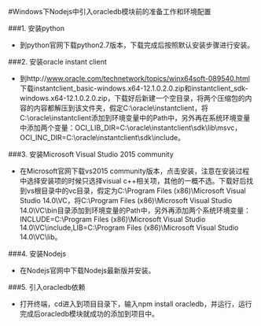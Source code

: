 #Windows下Nodejs中引入oracledb模块前的准备工作和环境配置

###1. 安装python

   + 到python官网下载python2.7版本，下载完成后按照默认安装步骤进行安装。

###2. 安装oracle instant client

   + 到http://www.oracle.com/technetwork/topics/winx64soft-089540.html 下载instantclient_basic-windows.x64-12.1.0.2.0.zip和instantclient_sdk-windows.x64-12.1.0.2.0.zip，下载好后新建一个空目录，将两个压缩包的内容的内容都解压到该文件夹，假定C:\oracle\instantclient，将C:\oracle\instantclient添加到环境变量中的Path中，另外再在系统环境变量中添加两个变量：OCI_LIB_DIR=C:\oracle\instantclient\sdk\lib\msvc，OCI_INC_DIR=C:\oracle\instantclient\sdk\include。

###3. 安装Microsoft Visual Studio 2015 community

   + 在Microsoft官网下载vs2015 community版本，点击安装，注意在安装过程中选择安装项的时候只选择visual c++相关项，其他的一概不选。下载好后找到vs根目录中的vc目录，假定为C:\Program Files (x86)\Microsoft Visual Studio 14.0\VC，将C:\Program Files (x86)\Microsoft Visual Studio 14.0\VC\bin目录添加到环境变量的Path中，另外再添加两个系统环境变量：INCLUDE=C:\Program Files (x86)\Microsoft Visual Studio 14.0\VC\include,LIB=C:\Program Files (x86)\Microsoft Visual Studio 14.0\VC\lib。

###4. 安装Nodejs

   + 在Nodejs官网中下载Nodejs最新版并安装。

###5. 引入oracledb依赖

   + 打开终端，cd进入到项目目录下，输入npm install oracledb，并运行，运行完成后oracledb模块就成功的添加到项目中。